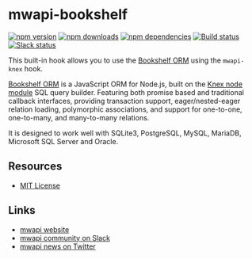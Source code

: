 # mwapi-bookshelf

[![npm version](https://img.shields.io/npm/v/mwapi-bookshelf.svg)](https://www.npmjs.org/package/mwapi-bookshelf)
[![npm downloads](https://img.shields.io/npm/dm/mwapi-bookshelf.svg)](https://www.npmjs.org/package/mwapi-bookshelf)
[![npm dependencies](https://david-dm.org/mwapi/mwapi-bookshelf.svg)](https://david-dm.org/mwapi/mwapi-bookshelf)
[![Build status](https://travis-ci.org/mwapi/mwapi-bookshelf.svg?branch=master)](https://travis-ci.org/mwapi/mwapi-bookshelf)
[![Slack status](http://mwapi-slack.herokuapp.com/badge.svg)](http://slack.mwapi.io)

This built-in hook allows you to use the [Bookshelf ORM](http://bookshelfjs.org/) using the `mwapi-knex` hook.

[Bookshelf ORM](http://bookshelfjs.org/) is a JavaScript ORM for Node.js, built on the [Knex node module](http://knexjs.org/) SQL query builder. Featuring both promise based and traditional callback interfaces, providing transaction support, eager/nested-eager relation loading, polymorphic associations, and support for one-to-one, one-to-many, and many-to-many relations.

It is designed to work well with SQLite3, PostgreSQL, MySQL, MariaDB, Microsoft SQL Server and Oracle.

## Resources

- [MIT License](LICENSE.md)

## Links

- [mwapi website](http://mwapi.io/)
- [mwapi community on Slack](http://slack.mwapi.io)
- [mwapi news on Twitter](https://twitter.com/mwapijs)
